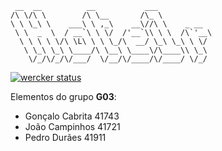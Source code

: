 ```
 __  __          __           ___
/\ \/\ \        /\ \__       /\_ \
\ \ \_\ \    ___\ \ ,_\    __\//\ \    _ __
 \ \  _  \  / __`\ \ \/  /'__`\\ \ \  /\`'__\
  \ \ \ \ \/\ \L\ \ \ \_/\  __/ \_\ \_\ \ \/
   \ \_\ \_\ \____/\ \__\ \____\/\____\\ \_\
    \/_/\/_/\/___/  \/__/\/____/\/____/ \/_/
```

[![wercker status](https://app.wercker.com/status/6ed46914da146d83d145103dbabfebbe/s/master "wercker status")](https://app.wercker.com/project/bykey/6ed46914da146d83d145103dbabfebbe)

Elementos do grupo **G03**:

+ Gonçalo Cabrita 41743
+ João Campinhos 41721
+ Pedro Durães 41911